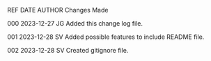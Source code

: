 REF  DATE    AUTHOR  Changes Made

000  2023-12-27 JG Added this change log file.

001  2023-12-28 SV Added possible features to include README file.

002  2023-12-28 SV Created gitignore file.